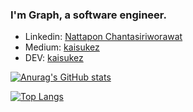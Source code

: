<!--
<h1 align="center">Hello 👋, I'm Graph</h1>
<h3 align="center">Software Engineer</h3>
-->

### I'm Graph, a software engineer.

- Linkedin: [Nattapon Chantasiriworawat](https://www.linkedin.com/in/kaisukez/)
- Medium: [kaisukez](https://medium.com/@kaisukez)
- DEV: [kaisukez](https://dev.to/kaisukez)

[![Anurag's GitHub stats](https://github-readme-stats.vercel.app/api?username=kaisukez&hide=contribs)](https://github.com/anuraghazra/github-readme-stats)

[![Top Langs](https://github-readme-stats.vercel.app/api/top-langs/?username=kaisukez&layout=compact)](https://github.com/anuraghazra/github-readme-stats)

<!--
<p align="center"><img src="https://github-readme-stats.vercel.app/api?username=kaisukez&hide=contribs" /></p>
<p align="center"><img src="https://github-readme-stats.vercel.app/api/top-langs/?username=kaisukez&layout=compact" /></p>
-->
